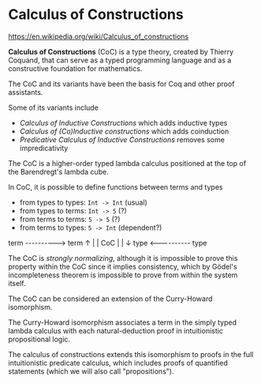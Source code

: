 # Calculus of Constructions

https://en.wikipedia.org/wiki/Calculus_of_constructions

**Calculus of Constructions** (CoC) is a type theory, created by Thierry Coquand, that can serve as a typed programming language and as a constructive foundation for mathematics.

The CoC and its variants have been the basis for Coq and other proof assistants.

Some of its variants include
- *Calculus of Inductive Constructions* which adds inductive types
- *Calculus of (Co)Inductive constructions* which adds coinduction
- *Predicative Calculus of Inductive Constructions* removes some impredicativity

The CoC is a higher-order typed lambda calculus positioned at the top of the Barendregt's lambda cube.

In CoC, it is possible to define functions between terms and types
- from types to types: `Int -> Int` (usual)
- from types to terms: `Int -> 5`   (?)
- from terms to terms: `5 -> 5`     (?)
- from terms to types: `5 -> Int`   (dependent?)

term ----------> term
↑                   |
|        CoC        |
|                   ↓
type <---------- type


The CoC is *strongly normalizing*, although it is impossible to prove this property within the CoC since it implies consistency, which by Gödel's incompleteness theorem is impossible to prove from within the system itself.


The CoC can be considered an extension of the Curry-Howard isomorphism.

The Curry-Howard isomorphism associates a term in the simply typed lambda calculus with each natural-deduction proof in intuitionistic propositional logic.

The calculus of constructions extends this isomorphism to proofs in the full intuitionistic predicate calculus, which includes proofs of quantified statements (which we will also call "propositions").
